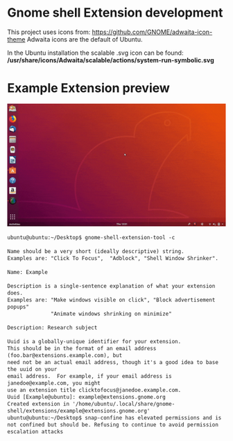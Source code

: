 # Gnome shell Extension development

This project uses icons from: https://github.com/GNOME/adwaita-icon-theme
Adwaita icons are the default of Ubuntu.

In the Ubuntu installation the scalable .svg icon can be found: **/usr/share/icons/Adwaita/scalable/actions/system-run-symbolic.svg**


# Example Extension preview
![Gnome Extension example](example.gif)


```
ubuntu@ubuntu:~/Desktop$ gnome-shell-extension-tool -c

Name should be a very short (ideally descriptive) string.
Examples are: "Click To Focus",  "Adblock", "Shell Window Shrinker".

Name: Example

Description is a single-sentence explanation of what your extension does.
Examples are: "Make windows visible on click", "Block advertisement popups"
              "Animate windows shrinking on minimize"

Description: Research subject

Uuid is a globally-unique identifier for your extension.
This should be in the format of an email address (foo.bar@extensions.example.com), but
need not be an actual email address, though it's a good idea to base the uuid on your
email address.  For example, if your email address is janedoe@example.com, you might
use an extension title clicktofocus@janedoe.example.com.
Uuid [Example@ubuntu]: example@extensions.gnome.org
Created extension in '/home/ubuntu/.local/share/gnome-shell/extensions/example@extensions.gnome.org'
ubuntu@ubuntu:~/Desktop$ snap-confine has elevated permissions and is not confined but should be. Refusing to continue to avoid permission escalation attacks
```
